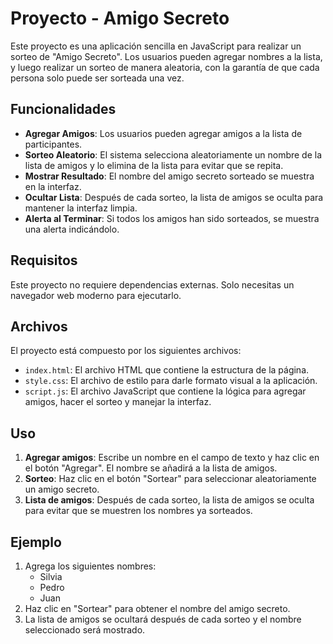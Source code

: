 # Proyecto - Amigo Secreto

Este proyecto es una aplicación sencilla en JavaScript para realizar un sorteo de "Amigo Secreto". Los usuarios pueden agregar nombres a la lista, y luego realizar un sorteo de manera aleatoria, con la garantía de que cada persona solo puede ser sorteada una vez.

## Funcionalidades

- **Agregar Amigos**: Los usuarios pueden agregar amigos a la lista de participantes.
- **Sorteo Aleatorio**: El sistema selecciona aleatoriamente un nombre de la lista de amigos y lo elimina de la lista para evitar que se repita.
- **Mostrar Resultado**: El nombre del amigo secreto sorteado se muestra en la interfaz.
- **Ocultar Lista**: Después de cada sorteo, la lista de amigos se oculta para mantener la interfaz limpia.
- **Alerta al Terminar**: Si todos los amigos han sido sorteados, se muestra una alerta indicándolo.

## Requisitos

Este proyecto no requiere dependencias externas. Solo necesitas un navegador web moderno para ejecutarlo.

## Archivos

El proyecto está compuesto por los siguientes archivos:

- `index.html`: El archivo HTML que contiene la estructura de la página.
- `style.css`: El archivo de estilo para darle formato visual a la aplicación.
- `script.js`: El archivo JavaScript que contiene la lógica para agregar amigos, hacer el sorteo y manejar la interfaz.

## Uso

1. **Agregar amigos**: Escribe un nombre en el campo de texto y haz clic en el botón "Agregar". El nombre se añadirá a la lista de amigos.
2. **Sorteo**: Haz clic en el botón "Sortear" para seleccionar aleatoriamente un amigo secreto.
3. **Lista de amigos**: Después de cada sorteo, la lista de amigos se oculta para evitar que se muestren los nombres ya sorteados.

## Ejemplo

1. Agrega los siguientes nombres:
    - Silvia
    - Pedro
    - Juan
2. Haz clic en "Sortear" para obtener el nombre del amigo secreto.
3. La lista de amigos se ocultará después de cada sorteo y el nombre seleccionado será mostrado.

